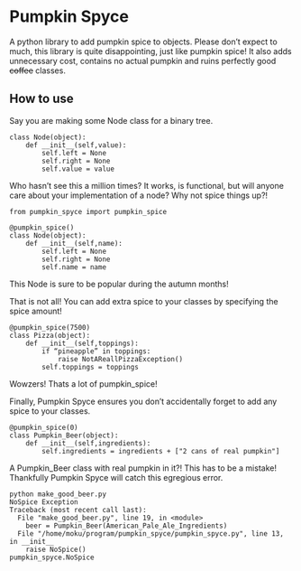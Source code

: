 # Pumpkin Spyce
A python library to add pumpkin spice to objects. Please don’t expect to much, this library is quite disappointing, just like pumpkin spice! It also adds unnecessary cost, contains no actual pumpkin and ruins perfectly good ~~coffee~~ classes.

## How to use
Say you are making some Node class for a binary tree.
```
class Node(object):
    def __init__(self,value):
        self.left = None
        self.right = None
        self.value = value
```
Who hasn’t see this a million times? It works, is functional, but will anyone care about your implementation of a node? Why not spice things up?! 
```
from pumpkin_spyce import pumpkin_spice

@pumpkin_spice()
class Node(object):
    def __init__(self,name):
        self.left = None
        self.right = None
        self.name = name
```
This Node is sure to be popular during the autumn months!

That is not all! You can add extra spice to your classes by specifying the spice amount!
```
@pumpkin_spice(7500)
class Pizza(object):
	def __init__(self,toppings):
		if “pineapple” in toppings:
			raise NotAReallPizzaException()
		self.toppings = toppings
```
Wowzers! Thats a lot of pumpkin_spice!

Finally, Pumpkin Spyce ensures you don’t accidentally forget to add any spice to your classes.
```
@pumpkin_spice(0)
class Pumpkin_Beer(object):
    def __init__(self,ingredients):
        self.ingredients = ingredients + ["2 cans of real pumpkin"]
```
A Pumpkin_Beer class with real pumpkin in it?! This has to be a mistake!
Thankfully Pumpkin Spyce will catch this egregious error.
```
python make_good_beer.py 
NoSpice Exception
Traceback (most recent call last):
  File "make_good_beer.py", line 19, in <module>
    beer = Pumpkin_Beer(American_Pale_Ale_Ingredients)
  File "/home/moku/program/pumpkin_spyce/pumpkin_spyce.py", line 13, in __init__
    raise NoSpice()
pumpkin_spyce.NoSpice
```
